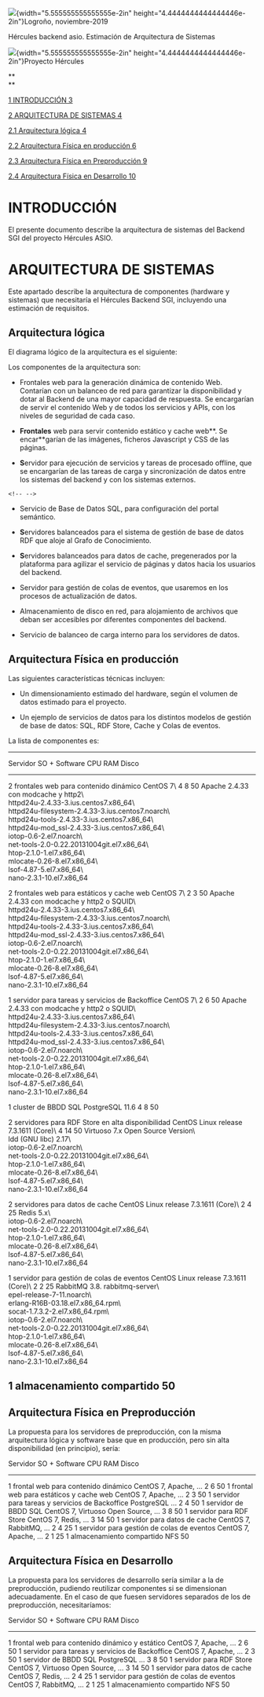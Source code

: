 ![](.//media/image1.png){width="5.555555555555555e-2in"
height="4.4444444444444446e-2in"}Logroño, noviembre-2019

Hércules backend asio. Estimación de Arquitectura de Sistemas

![](.//media/image1.png){width="5.555555555555555e-2in"
height="4.4444444444444446e-2in"}Proyecto Hércules

**\
**

[1 INTRODUCCIÓN 3](#introducción)

[2 ARQUITECTURA DE SISTEMAS 4](#arquitectura-de-sistemas)

[2.1 Arquitectura lógica 4](#arquitectura-lógica)

[2.2 Arquitectura Física en producción
6](#arquitectura-física-en-producción)

[2.3 Arquitectura Física en Preproducción
9](#arquitectura-física-en-preproducción)

[2.4 Arquitectura Física en Desarrollo
10](#arquitectura-física-en-desarrollo)

INTRODUCCIÓN
============

El presente documento describe la arquitectura de sistemas del Backend
SGI del proyecto Hércules ASIO.

ARQUITECTURA DE SISTEMAS
========================

Este apartado describe la arquitectura de componentes (hardware y
sistemas) que necesitaría el Hércules Backend SGI, incluyendo una
estimación de requisitos.

Arquitectura lógica
-------------------

El diagrama lógico de la arquitectura es el siguiente:

Los componentes de la arquitectura son:

-   Frontales web para la generación dinámica de contenido Web.
    Contarían con un balanceo de red para garantizar la disponibilidad y
    dotar al Backend de una mayor capacidad de respuesta. Se encargarían
    de servir el contenido Web y de todos los servicios y APIs, con los
    niveles de seguridad de cada caso.

-   **Frontales** web para servir contenido estático y cache web**. Se
    encar**garían de las imágenes, ficheros Javascript y CSS de las
    páginas.

-   **S**ervidor para ejecución de servicios y tareas de procesado
    offline, que se encargarían de las tareas de carga y sincronización
    de datos entre los sistemas del backend y con los sistemas externos.

```{=html}
<!-- -->
```
-   Servicio de Base de Datos SQL, para configuración del portal
    semántico.

-   **S**ervidores balanceados para el sistema de gestión de base de
    datos RDF que aloje al Grafo de Conocimiento.

-   **S**ervidores balanceados para datos de cache, pregenerados por la
    plataforma para agilizar el servicio de páginas y datos hacia los
    usuarios del backend.

-   Servidor para gestión de colas de eventos, que usaremos en los
    procesos de actualización de datos.

-   Almacenamiento de disco en red, para alojamiento de archivos que
    deban ser accesibles por diferentes componentes del backend.

-   Servicio de balanceo de carga interno para los servidores de datos.

Arquitectura Física en producción
---------------------------------

Las siguientes características técnicas incluyen:

-   Un dimensionamiento estimado del hardware, según el volumen de datos
    estimado para el proyecto.

-   Un ejemplo de servicios de datos para los distintos modelos de
    gestión de base de datos: SQL, RDF Store, Cache y Colas de eventos.

La lista de componentes es:

  ---------------------------------------------------------------------------------------------------------------------------
  Servidor                                             SO + Software                                      CPU   RAM   Disco
  ---------------------------------------------------- -------------------------------------------------- ----- ----- -------
  2 frontales web para contenido dinámico              CentOS 7\                                          4     8     50
                                                       Apache 2.4.33 con modcache y http2\                            
                                                       httpd24u-2.4.33-3.ius.centos7.x86\_64\                         
                                                       httpd24u-filesystem-2.4.33-3.ius.centos7.noarch\               
                                                       httpd24u-tools-2.4.33-3.ius.centos7.x86\_64\                   
                                                       httpd24u-mod\_ssl-2.4.33-3.ius.centos7.x86\_64\                
                                                       iotop-0.6-2.el7.noarch\                                        
                                                       net-tools-2.0-0.22.20131004git.el7.x86\_64\                    
                                                       htop-2.1.0-1.el7.x86\_64\                                      
                                                       mlocate-0.26-8.el7.x86\_64\                                    
                                                       lsof-4.87-5.el7.x86\_64\                                       
                                                       nano-2.3.1-10.el7.x86\_64                                      

  2 frontales web para estáticos y cache web           CentOS 7\                                          2     3     50
                                                       Apache 2.4.33 con modcache y http2 o SQUID\                    
                                                       httpd24u-2.4.33-3.ius.centos7.x86\_64\                         
                                                       httpd24u-filesystem-2.4.33-3.ius.centos7.noarch\               
                                                       httpd24u-tools-2.4.33-3.ius.centos7.x86\_64\                   
                                                       httpd24u-mod\_ssl-2.4.33-3.ius.centos7.x86\_64\                
                                                       iotop-0.6-2.el7.noarch\                                        
                                                       net-tools-2.0-0.22.20131004git.el7.x86\_64\                    
                                                       htop-2.1.0-1.el7.x86\_64\                                      
                                                       mlocate-0.26-8.el7.x86\_64\                                    
                                                       lsof-4.87-5.el7.x86\_64\                                       
                                                       nano-2.3.1-10.el7.x86\_64                                      

  1 servidor para tareas y servicios de Backoffice     CentOS 7\                                          2     6     50
                                                       Apache 2.4.33 con modcache y http2 o SQUID\                    
                                                       httpd24u-2.4.33-3.ius.centos7.x86\_64\                         
                                                       httpd24u-filesystem-2.4.33-3.ius.centos7.noarch\               
                                                       httpd24u-tools-2.4.33-3.ius.centos7.x86\_64\                   
                                                       httpd24u-mod\_ssl-2.4.33-3.ius.centos7.x86\_64\                
                                                       iotop-0.6-2.el7.noarch\                                        
                                                       net-tools-2.0-0.22.20131004git.el7.x86\_64\                    
                                                       htop-2.1.0-1.el7.x86\_64\                                      
                                                       mlocate-0.26-8.el7.x86\_64\                                    
                                                       lsof-4.87-5.el7.x86\_64\                                       
                                                       nano-2.3.1-10.el7.x86\_64                                      

  1 cluster de BBDD SQL                                PostgreSQL 11.6                                    4     8     50

  2 servidores para RDF Store en alta disponibilidad   CentOS Linux release 7.3.1611 (Core)\              4     14    50
                                                       Virtuoso 7.x Open Source Version\                              
                                                       ldd (GNU libc) 2.17\                                           
                                                       iotop-0.6-2.el7.noarch\                                        
                                                       net-tools-2.0-0.22.20131004git.el7.x86\_64\                    
                                                       htop-2.1.0-1.el7.x86\_64\                                      
                                                       mlocate-0.26-8.el7.x86\_64\                                    
                                                       lsof-4.87-5.el7.x86\_64\                                       
                                                       nano-2.3.1-10.el7.x86\_64                                      

  2 servidores para datos de cache                     CentOS Linux release 7.3.1611 (Core)\              2     4     25
                                                       Redis 5.x\                                                     
                                                       iotop-0.6-2.el7.noarch\                                        
                                                       net-tools-2.0-0.22.20131004git.el7.x86\_64\                    
                                                       htop-2.1.0-1.el7.x86\_64\                                      
                                                       mlocate-0.26-8.el7.x86\_64\                                    
                                                       lsof-4.87-5.el7.x86\_64\                                       
                                                       nano-2.3.1-10.el7.x86\_64                                      

  1 servidor para gestión de colas de eventos          CentOS Linux release 7.3.1611 (Core)\              2     2     25
                                                       RabbitMQ 3.8. rabbitmq-server\                                 
                                                       epel-release-7-11.noarch\                                      
                                                       erlang-R16B-03.18.el7.x86\_64.rpm\                             
                                                       socat-1.7.3.2-2.el7.x86\_64.rpm\                               
                                                       iotop-0.6-2.el7.noarch\                                        
                                                       net-tools-2.0-0.22.20131004git.el7.x86\_64\                    
                                                       htop-2.1.0-1.el7.x86\_64\                                      
                                                       mlocate-0.26-8.el7.x86\_64\                                    
                                                       lsof-4.87-5.el7.x86\_64\                                       
                                                       nano-2.3.1-10.el7.x86\_64                                      

  1 almacenamiento compartido                                                                                         50
  ---------------------------------------------------------------------------------------------------------------------------

Arquitectura Física en Preproducción
------------------------------------

La propuesta para los servidores de preproducción, con la misma
arquitectura lógica y software base que en producción, pero sin alta
disponibilidad (en principio), sería:

  Servidor                                           SO + Software                         CPU   RAM   Disco
  -------------------------------------------------- ------------------------------------- ----- ----- -------
  1 frontal web para contenido dinámico              CentOS 7, Apache, ...                 2     6     50
  1 frontal web para estáticos y cache web           CentOS 7, Apache, ...                 2     3     50
  1 servidor para tareas y servicios de Backoffice   PostgreSQL ...                        2     4     50
  1 servidor de BBDD SQL                             CentOS 7, Virtuoso Open Source, ...   3     8     50
  1 servidor para RDF Store                          CentOS 7, Redis, ...                  3     14    50
  1 servidor para datos de cache                     CentOS 7, RabbitMQ, ...               2     4     25
  1 servidor para gestión de colas de eventos        CentOS 7, Apache, ...                 2     1     25
  1 almacenamiento compartido                        NFS                                               50

Arquitectura Física en Desarrollo
---------------------------------

La propuesta para los servidores de desarrollo sería similar a la de
preproducción, pudiendo reutilizar componentes si se dimensionan
adecuadamente. En el caso de que fuesen servidores separados de los de
preproducción, necesitaríamos:

  Servidor                                           SO + Software                         CPU   RAM   Disco
  -------------------------------------------------- ------------------------------------- ----- ----- -------
  1 frontal web para contenido dinámico y estático   CentOS 7, Apache, ...                 2     6     50
  1 servidor para tareas y servicios de Backoffice   CentOS 7, Apache, ...                 2     3     50
  1 servidor de BBDD SQL                             PostgreSQL ...                        3     8     50
  1 servidor para RDF Store                          CentOS 7, Virtuoso Open Source, ...   3     14    50
  1 servidor para datos de cache                     CentOS 7, Redis, ...                  2     4     25
  1 servidor para gestión de colas de eventos        CentOS 7, RabbitMQ, ...               2     1     25
  1 almacenamiento compartido                        NFS                                               50
